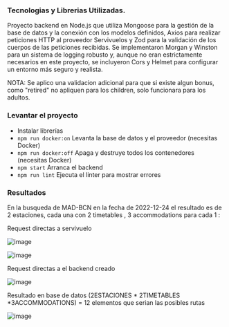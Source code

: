 
### Tecnologias y Librerias Utilizadas.

Proyecto backend en Node.js que utiliza Mongoose para la gestión de la base de datos y la conexión con los modelos definidos, Axios para realizar peticiones HTTP al proveedor Servivuelos y Zod para la validación de los cuerpos de las peticiones recibidas. Se implementaron Morgan y Winston para un sistema de logging robusto y, aunque no eran estrictamente necesarios en este proyecto, se incluyeron Cors y Helmet para configurar un entorno más seguro y realista.

NOTA: Se aplico una validacion adicional para que si existe algun bonus, como "retired" no apliquen para los children, solo funcionara para los adultos.

### Levantar el proyecto
- Instalar librerías
- `npm run docker:on` Levanta la base de datos y el proveedor (necesitas Docker)
- `npm run docker:off` Apaga y destruye todos los contenedores (necesitas Docker)
- `npm start` Arranca el backend
- `npm run lint` Ejecuta el linter para mostrar errores

### Resultados 

En la busqueda de MAD-BCN en la fecha de 2022-12-24 el resultado es de 2 estaciones, cada una con 2 timetables , 3 accommodations para cada 1 : 

Request directas a servivuelo

![image](https://github.com/user-attachments/assets/cf5b040a-696a-4c02-b6b8-57e559586c72)

![image](https://github.com/user-attachments/assets/92f8a27e-66a4-4b83-bd52-0d1e4337da99)

Request directas a el backend creado

![image](https://github.com/user-attachments/assets/5539c792-de3e-4f0c-aa27-cf09dd501e01)

Resultado en base de datos (2ESTACIONES * 2TIMETABLES *3ACCOMMODATIONS) = 12 elementos que serian las posibles rutas

![image](https://github.com/user-attachments/assets/bdd94b91-af21-4b76-8f14-f2c6b152a5fb)
